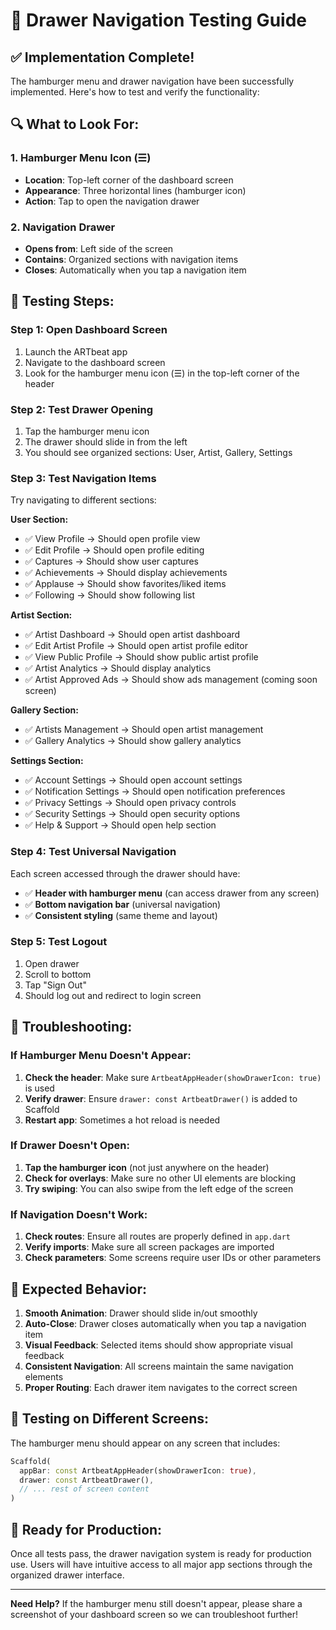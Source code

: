 # 🍔 Drawer Navigation Testing Guide

## ✅ **Implementation Complete!**

The hamburger menu and drawer navigation have been successfully implemented. Here's how to test and verify the functionality:

## 🔍 **What to Look For:**

### 1. **Hamburger Menu Icon (☰)**
- **Location**: Top-left corner of the dashboard screen
- **Appearance**: Three horizontal lines (hamburger icon)
- **Action**: Tap to open the navigation drawer

### 2. **Navigation Drawer**
- **Opens from**: Left side of the screen
- **Contains**: Organized sections with navigation items
- **Closes**: Automatically when you tap a navigation item

## 🧪 **Testing Steps:**

### Step 1: Open Dashboard Screen
1. Launch the ARTbeat app
2. Navigate to the dashboard screen
3. Look for the hamburger menu icon (☰) in the top-left corner of the header

### Step 2: Test Drawer Opening
1. Tap the hamburger menu icon
2. The drawer should slide in from the left
3. You should see organized sections: User, Artist, Gallery, Settings

### Step 3: Test Navigation Items
Try navigating to different sections:

**User Section:**
- ✅ View Profile → Should open profile view
- ✅ Edit Profile → Should open profile editing
- ✅ Captures → Should show user captures
- ✅ Achievements → Should display achievements
- ✅ Applause → Should show favorites/liked items
- ✅ Following → Should show following list

**Artist Section:**
- ✅ Artist Dashboard → Should open artist dashboard
- ✅ Edit Artist Profile → Should open artist profile editor
- ✅ View Public Profile → Should show public artist profile
- ✅ Artist Analytics → Should display analytics
- ✅ Artist Approved Ads → Should show ads management (coming soon screen)

**Gallery Section:**
- ✅ Artists Management → Should open artist management
- ✅ Gallery Analytics → Should show gallery analytics

**Settings Section:**
- ✅ Account Settings → Should open account settings
- ✅ Notification Settings → Should open notification preferences
- ✅ Privacy Settings → Should open privacy controls
- ✅ Security Settings → Should open security options
- ✅ Help & Support → Should open help section

### Step 4: Test Universal Navigation
Each screen accessed through the drawer should have:
- ✅ **Header with hamburger menu** (can access drawer from any screen)
- ✅ **Bottom navigation bar** (universal navigation)
- ✅ **Consistent styling** (same theme and layout)

### Step 5: Test Logout
1. Open drawer
2. Scroll to bottom
3. Tap "Sign Out"
4. Should log out and redirect to login screen

## 🐛 **Troubleshooting:**

### If Hamburger Menu Doesn't Appear:
1. **Check the header**: Make sure `ArtbeatAppHeader(showDrawerIcon: true)` is used
2. **Verify drawer**: Ensure `drawer: const ArtbeatDrawer()` is added to Scaffold
3. **Restart app**: Sometimes a hot reload is needed

### If Drawer Doesn't Open:
1. **Tap the hamburger icon** (not just anywhere on the header)
2. **Check for overlays**: Make sure no other UI elements are blocking
3. **Try swiping**: You can also swipe from the left edge of the screen

### If Navigation Doesn't Work:
1. **Check routes**: Ensure all routes are properly defined in `app.dart`
2. **Verify imports**: Make sure all screen packages are imported
3. **Check parameters**: Some screens require user IDs or other parameters

## 🎯 **Expected Behavior:**

1. **Smooth Animation**: Drawer should slide in/out smoothly
2. **Auto-Close**: Drawer closes automatically when you tap a navigation item
3. **Visual Feedback**: Selected items should show appropriate visual feedback
4. **Consistent Navigation**: All screens maintain the same navigation elements
5. **Proper Routing**: Each drawer item navigates to the correct screen

## 📱 **Testing on Different Screens:**

The hamburger menu should appear on any screen that includes:
```dart
Scaffold(
  appBar: const ArtbeatAppHeader(showDrawerIcon: true),
  drawer: const ArtbeatDrawer(),
  // ... rest of screen content
)
```

## 🚀 **Ready for Production:**

Once all tests pass, the drawer navigation system is ready for production use. Users will have intuitive access to all major app sections through the organized drawer interface.

---

**Need Help?** If the hamburger menu still doesn't appear, please share a screenshot of your dashboard screen so we can troubleshoot further!
